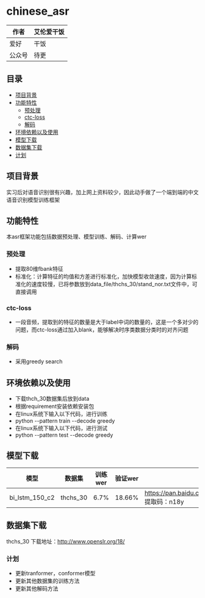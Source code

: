 # chinese_asr

|作者|艾伦爱干饭|
|----|----|
|爱好|干饭|
|公众号|待更|

## 目录
* [项目背景](#项目背景)
* [功能特性](#功能特性)
    * [预处理](#预处理)
    * [ctc-loss](#ctc-loss)
    * [解码](#解码)
* [环境依赖以及使用](#环境依赖以及使用)
* [模型下载](#模型下载)
* [数据集下载](#数据集下载)
* [计划](#计划)


项目背景
------
实习后对语音识别很有兴趣，加上网上资料较少，因此动手做了一个端到端的中文语音识别模型训练框架

功能特性
------
本asr框架功能包括数据预处理、模型训练、解码、计算wer

### 预处理
- 提取80维fbank特征
- 标准化：计算特征的均值和方差进行标准化，加快模型收敛速度，因为计算标准化的速度较慢，已将参数放到data_file/thchs_30/stand_nor.txt文件中，可直接调用

### ctc-loss
- 一段音频，提取到的特征的数量是大于label中词的数量的，这是一个多对少的问题，而ctc-loss通过加入blank，能够解决时序类数据分类时的对齐问题
### 解码
- 采用greedy search

环境依赖以及使用
------
- 下载thch_30数据集后放到data
- 根据requirement安装依赖安装包
- 在linux系统下输入以下代码，进行训练
- python --pattern train --decode greedy
- 在linux系统下输入以下代码，进行测试
- python --pattern test --decode greedy

模型下载
------
|模型|数据集|训练wer|验证wer|链接|备注|
|----|----|----|----|----|----|
|bi_lstm_150_c2|thchs_30|6.7%|18.66%|https://pan.baidu.com/s/1VVavLKLeY584HudHtC5uIQ 提取码：n18y|2层bi-lstm+ctc|

数据集下载
-----
thchs_30 下载地址：http://www.openslr.org/18/

### 计划

- 更新tranformer，conformer模型
- 更新其他数据集的训练方法
- 更新其他解码方法
